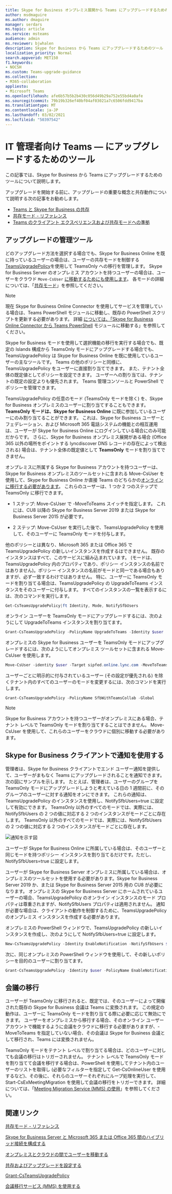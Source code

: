 ```yaml
---
title: Skype for Business オンプレミス展開から Teams にアップグレードするためのツール
author: msdmaguire
ms.author: dmaguire
manager: serdars
ms.topic: article
ms.service: msteams
audience: admin
ms.reviewer: bjwhalen
description: Skype for Business から Teams にアップグレードするためのツール
localization_priority: Normal
search.appverid: MET150
f1.keywords:
- NOCSH
ms.custom: Teams-upgrade-guidance
ms.collection:
- M365-collaboration
appliesto:
- Microsoft Teams
ms.openlocfilehash: afe6b57b5b2b430c056d49b29a752e55bd4a0afe
ms.sourcegitcommit: 79b19b326ef40bf04af03021a7c6506fdd9417ba
ms.translationtype: MT
ms.contentlocale: ja-JP
ms.lasthandoff: 03/02/2021
ms.locfileid: "50397542"
---
```

# <a name="tools-for-upgrading-to-teams-mdash-for-it-administrators"></a>IT 管理者向け Teams &mdash; にアップグレードするためのツール

この記事では、Skype for Business から Teams にアップグレードするためのツールについて説明します。 

アップグレードを開始する前に、アップグレードの重要な概念と共存動作について説明する次の記事をお勧めします。

- [Teams と Skype for Business の共存](upgrade-to-teams-on-prem-coexistence.md)
- [共存モード - リファレンス](migration-interop-guidance-for-teams-with-skype.md)
- [Teams のクライアント エクスペリエンスおよび共存モードへの準拠](teams-client-experience-and-conformance-to-coexistence-modes.md)

## <a name="tools-for-managing-the-upgrade"></a>アップグレードの管理ツール

どのアップグレード方法を選択する場合でも、Skype for Business Online を既に持っているユーザーの場合は、ユーザーの共存モードを制御する [TeamsUpgradePolicy](https://docs.microsoft.com/powershell/module/skype/grant-csteamsupgradepolicy?view=skype-ps)を使用して TeamsOnly への移行を管理します。 Skype for Business Server のオンプレミス アカウントを持つユーザーの場合は、ユーザーをクラウド `Move-CsUser` [に移動するためにも使用します](https://docs.microsoft.com/skypeforbusiness/hybrid/move-users-between-on-premises-and-cloud)。  各モードの詳細については、「[共存モード](migration-interop-guidance-for-teams-with-skype.md)」を参照してください。

> [!NOTE]
> 現在 Skype for Business Online Connector を使用してサービスを管理している場合は、Teams PowerShell モジュールに移動し、既存の PowerShell スクリプトを更新する必要があります。 詳細 [については、「Skype for Business Online Connector から Teams PowerShell](teams-powershell-move-from-sfbo.md) モジュールに移動する」を参照してください。

Skype for Business モードを使用して選択機能の移行を実行する場合でも、既定の Islands 構成から TeamsOnly モードにアップグレードする場合でも、TeamsUpgradePolicy は Skype for Business Online を既に使用しているユーザーの主なツールです。 Teams の他のポリシーと同様に、TeamsUpgradePolicy をユーザーに直接割り当てできます。 また、テナント全体の既定値としてポリシーを設定できます。 ユーザーへの割り当ては、テナントの既定の設定よりも優先されます。  Teams 管理コンソールと PowerShell でポリシーを管理できます。

TeamsUpgradePolicy の任意のモード (TeamsOnly モードを除く) を、Skype for Business オンプレミスのユーザーに割り当てすることもできます。 **TeamsOnly モードは、Skype for Business Online** に既に参加しているユーザーにのみ割り当てることができます。 これは、Skype for Business ユーザーとフェデレーション、および Microsoft 365 電話システムの機能との相互運用は、ユーザーが Skype for Business Online にログインしている場合にのみ可能だからです。 さらに、Skype for Business オンプレミス展開がある場合 (Office 365 以外の場所をポイントする lyncdiscover DNS レコードの存在によって検出される) 場合は、テナント全体の既定値として **TeamsOnly** モードを割り当てできません。

オンプレミスに所属する Skype for Business アカウントを持つユーザーは、Skype for Business オンプレミスのツールセットに含まれる Move-CsUser を使用して、Skype for Business Online か直接 Teams のどちらかの[オンラインに移行する必要があります](https://docs.microsoft.com/SkypeForBusiness/hybrid/move-users-from-on-premises-to-teams)。 これらのユーザーは、1 つか 2 つのステップで TeamsOnly に移行できます。

-   1 ステップ: Move-CsUser で  -MoveToTeams スイッチを指定します。 これには、CU8 以降の Skype for Business Server 2019 または Skype for Business Server 2015 が必要です。

-   2 ステップ: Move-CsUser を実行した後で、TeamsUpgradePolicy を使用して、そのユーザーに TeamsOnly モードを付与します。

他のポリシーとは異なり、Microsoft 365 または Office 365 で TeamsUpgradePolicy の新しいインスタンスを作成するはできません。 既存のインスタンスはすべて、このサービスに組み込まれています。  (モードは、TeamsUpgradePolicy 内のプロパティであり、ポリシー インスタンスの名前ではありません)。ポリシー インスタンスの名前がモードと同一である場合もありますが、必ず一致するわけではありません。 特に、ユーザーに TeamsOnly モードを割り当てる場合は、TeamsUpgradePolicy の UpgradeToTeams インスタンスをそのユーザーに付与します。 すべてのインスタンスの一覧を表示するには、次のコマンドを実行します。

```PowerShell
Get-CsTeamsUpgradePolicy|ft Identity, Mode, NotifySfbUsers
```

オンライン ユーザーを TeamsOnly モードにアップグレードするには、次のようにして UpgradeToTeams インスタンスを割り当てます。 

```PowerShell
Grant-CsTeamsUpgradePolicy -PolicyName UpgradeToTeams -Identity $user 
```

オンプレミスの Skype for Business ユーザーを TeamsOnly モードにアップグレードするには、次のようにしてオンプレミス ツールセットに含まれる Move-CsUser を使用します。

```PowerShell
Move-CsUser -identity $user -Target sipfed.online.lync.com -MoveToTeams -credential $cred
```

ユーザーごとに明示的に付与されているユーザー (その設定が優先される) を除くテナント内のすべてのユーザーのモードを変更するには、次のコマンドを実行します。

```PowerShell
Grant-CsTeamsUpgradePolicy -PolicyName SfbWithTeamsCollab -Global
```


>[!NOTE]
>Skype for Business アカウントを持つユーザーがオンプレミスにある場合、テナント レベルで TeamsOnly モードを割り当てすることはできません。 Move-CsUser を使用して、これらのユーザーをクラウドに個別に移動する必要があります。


## <a name="using-notifications-in-skype-for-business-clients"></a>Skype for Business クライアントで通知を使用する

管理者は、Skype for Business クライアントでエンド ユーザー通知を提供して、ユーザーがまもなく Teams にアップグレードされることを通知できます。次の図にサンプルを示します。 たとえば、管理者は、ユーザーのグループを TeamsOnly モードにアップグレードしようと考えている日の 1 週間前に、そのグループのユーザーに対する通知をオンにできます。 これらの通知は、TeamsUpgradePolicy のインスタンスを使用し、NotifySfbUsers=true に設定して有効にできます。  TeamsOnly 以外のすべてのモードでは、実際には、NotifySfbUsers の 2 つの値に対応する 2 つのインスタンスがモードごとに存在します。  TeamsOnly 以外のすべてのモードでは、実際には、NotifySfbUsers の 2 つの値に対応する 2 つのインスタンスがモードごとに存在します。 

![通知を示す図](media/teams-upgrade-sfb-with-notifications.png)

ユーザーが Skype for Business Online に所属している場合は、そのユーザーと同じモードを持つポリシー インスタンスを割り当てるだけです。ただし、NotifySfbUsers=true に設定します。 

ユーザーが Skype for Business Server オンプレミスに所属している場合は、オンプレミスのツールセットを使用する必要があります。Skype for Business Server 2019 か、または Skype for Business Server 2015 用の CU8 が必要になります。 オンプレミスの Skype for Business Server にホームされているユーザーの場合、TeamsUpgradePolicy のオンライン インスタンスのモード プロパティは尊重されますが、NotifySfbUsers プロパティは適用されません。 通知が必要な場合は、クライアントの動作を制御するために、TeamsUpgradePolicy のオンプレミス インスタンスを作成する必要があります。 

オンプレミスの PowerShell ウィンドウで、TeamsUpgradePolicy の新しいインスタンスを作成し、次のようにして NotifySfbUsers=true に設定します。

```PowerShell
New-CsTeamsUpgradePolicy -Identity EnableNotification -NotifySfbUsers $true
```

次に、同じオンプレミスの PowerShell ウィンドウを使用して、その新しいポリシーを目的のユーザーに割り当てます。

```PowerShell
Grant-CsTeamsUpgradePolicy -Identity $user -PolicyName EnableNotification
```

## <a name="meeting-migration"></a>会議の移行

ユーザーが TeamsOnly に移行されると、既定では、そのユーザーによって開催された既存の Skype for Business 会議は Teams に変換されます。 この規定の動作は、ユーザーに TeamsOnly モードを割り当てる際に必要に応じて無効にできます。 ユーザーをオンプレミスから移行する場合、そのオンライン ユーザー アカウントで機能するように会議をクラウドに移行する必要がありますが、-MoveToTeams を指定していない場合、その会議は Skype for Business 会議として移行され、Teams には変換されません。 

TeamsOnly モードをテナント レベルで割り当てる場合は、どのユーザーに対しても会議の移行はトリガーされません。 テナント レベルで TeamsOnly モードを割り当てて会議を移行する場合は、PowerShell を使用してテナント内のユーザーのリストを取得し (必要なフィルターを指定して Get-CsOnlineUser を使用するなど)、その後に、それらのユーザーそれぞれにループ処理を実行して、Start-CsExMeetingMigration を使用して会議の移行をトリガーできます。 詳細については、「[Meeting Migration Service (MMS) の使用](https://docs.microsoft.com/skypeforbusiness/audio-conferencing-in-office-365/setting-up-the-meeting-migration-service-mms)」を参照してください。



## <a name="related-links"></a>関連リンク

[共存モード - リファレンス](migration-interop-guidance-for-teams-with-skype.md) 

[Skype for Business Server と Microsoft 365 または Office 365 間のハイブリッド接続を構成する](https://docs.microsoft.com/SkypeForBusiness/hybrid/configure-hybrid-connectivity)

[オンプレミスとクラウドの間でユーザーを移動する](https://docs.microsoft.com/SkypeForBusiness/hybrid/move-users-between-on-premises-and-cloud)

[共存およびアップグレードを設定する](setting-your-coexistence-and-upgrade-settings.md)

[Grant-CsTeamsUpgradePolicy](https://docs.microsoft.com/powershell/module/skype/grant-csteamsupgradepolicy?view=skype-ps)

[会議移行サービス (MMS) を使用する](https://docs.microsoft.com/skypeforbusiness/audio-conferencing-in-office-365/setting-up-the-meeting-migration-service-mms)

